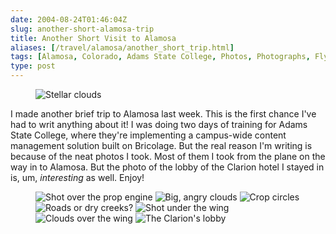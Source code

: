 ```yaml
--- 
date: 2004-08-24T01:46:04Z
slug: another-short-alamosa-trip
title: Another Short Visit to Alamosa
aliases: [/travel/alamosa/another_short_trip.html]
tags: [Alamosa, Colorado, Adams State College, Photos, Photographs, Flying, Pictures, Cloud Computing, Crop Circles]
type: post
---
```


<figure><img src="/2004/08/another-short-alamosa-trip/stellar_clouds.jpg" alt="Stellar clouds" class="center" /></figure>

I made another brief trip to Alamosa last week. This is the first chance I've
had to writ anything about it! I was doing two days of training for Adams State
College, where they're implementing a campus-wide content management solution
built on Bricolage. But the real reason I'm writing is because of the neat
photos I took. Most of them I took from the plane on the way in to Alamosa. But
the photo of the lobby of the Clarion hotel I stayed in is, um, *interesting* as
well. Enjoy!

<figure>
<img src="/2004/08/another-short-alamosa-trip/over_engine.jpg" alt="Shot over the prop engine" />
<img src="/2004/08/another-short-alamosa-trip/angry_clouds.jpg" alt="Big, angry clouds" />
<img src="/2004/08/another-short-alamosa-trip/crop_circles.jpg" alt="Crop circles" />
<img src="/2004/08/another-short-alamosa-trip/road_wing.jpg" alt="Roads or dry creeks?" />
<img src="/2004/08/another-short-alamosa-trip/under_wing.jpg" alt="Shot under the wing" />
<img src="/2004/08/another-short-alamosa-trip/wing_clouds.jpg" alt="Clouds over the wing" />
<img src="/2004/08/another-short-alamosa-trip/lobby.jpg" alt="The Clarion's lobby" />
</figure>
